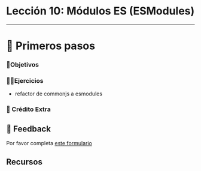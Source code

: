 # Lección 10: Módulos ES (ESModules)

----

# 🐾 Primeros pasos

### 🎯Objetivos

### 🏋️‍♂️Ejercicios

- refactor de commonjs a esmodules

### 🍬 Crédito Extra

## 📣 Feedback
Por favor completa [este formulario](https://docs.google.com/forms/d/e/1FAIpQLSf6hxzKdcgkQv6EKjS1AXmGO_Y49Aa86zOpcveI3Xp-ZIHYTg/viewform?usp=pp_url&entry.1972342453={{MI-EMAIL}}&entry.1828471740=leccion-10)

## Recursos